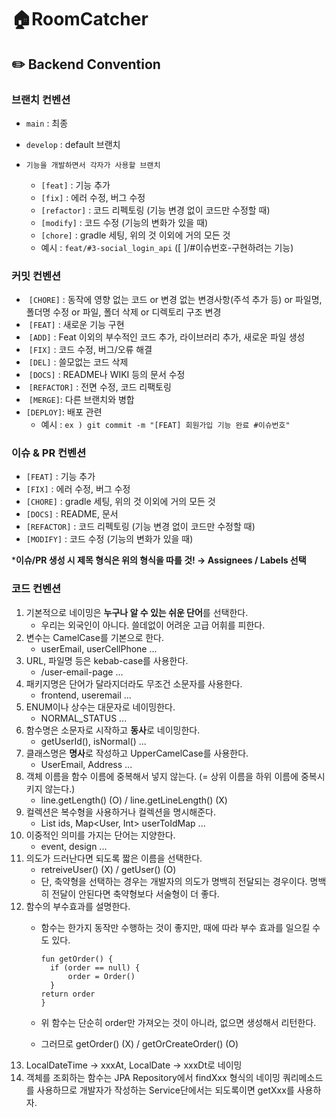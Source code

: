 <h1> 🏠RoomCatcher </h1>

## ✏️ Backend Convention

### 브랜치 컨벤션
- `main` : 최종
- `develop` : default 브랜치
  
- `기능을 개발하면서 각자가 사용할 브랜치`
  - `[feat]` : 기능 추가
  - `[fix]` : 에러 수정, 버그 수정
  - `[refactor]` : 코드 리펙토링 (기능 변경 없이 코드만 수정할 때)
  - `[modify]` : 코드 수정 (기능의 변화가 있을 때)
  - `[chore]` : gradle 세팅, 위의 것 이외에 거의 모든 것
  - 예시 : ```feat/#3-social_login_api```
           ([ ]/#이슈번호-구현하려는 기능)


### 커밋 컨벤션

-  `[CHORE]` : 동작에 영향 없는 코드 or 변경 없는 변경사항(주석 추가 등) or 파일명, 폴더명 수정 or 파일, 폴더 삭제 or 디렉토리 구조 변경
-  `[FEAT]` : 새로운 기능 구현
-  `[ADD]` : Feat 이외의 부수적인 코드 추가, 라이브러리 추가, 새로운 파일 생성
-  `[FIX]` : 코드 수정, 버그/오류 해결
-  `[DEL]` : 쓸모없는 코드 삭제
-  `[DOCS]` : README나 WIKI 등의 문서 수정
-  `[REFACTOR]` : 전면 수정, 코드 리팩토링 
-  `[MERGE]`: 다른 브랜치와 병합
-  `[DEPLOY]`: 배포 관련
    -  예시 : `ex ) git commit -m "[FEAT] 회원가입 기능 완료 #이슈번호"`


### 이슈 & PR 컨벤션

- `[FEAT]` : 기능 추가
- `[FIX]` : 에러 수정, 버그 수정
- `[CHORE]` : gradle 세팅, 위의 것 이외에 거의 모든 것
- `[DOCS]` : README, 문서
- `[REFACTOR]` : 코드 리펙토링 (기능 변경 없이 코드만 수정할 때)
- `[MODIFY]` : 코드 수정 (기능의 변화가 있을 때)

***이슈/PR 생성 시 제목 형식은 위의 형식을 따를 것! → Assignees / Labels 선택**


### 코드 컨벤션

1. 기본적으로 네이밍은 **누구나 알 수 있는 쉬운 단어**를 선택한다.
    - 우리는 외국인이 아니다. 쓸데없이 어려운 고급 어휘를 피한다.
2. 변수는 CamelCase를 기본으로 한다.
    - userEmail, userCellPhone ...
3. URL, 파일명 등은 kebab-case를 사용한다.
    - /user-email-page ...
4. 패키지명은 단어가 달라지더라도 무조건 소문자를 사용한다.
    - frontend, useremail ...
5. ENUM이나 상수는 대문자로 네이밍한다.
    - NORMAL_STATUS ...
6. 함수명은 소문자로 시작하고 **동사**로 네이밍한다.
    - getUserId(), isNormal() ...
7. 클래스명은 **명사**로 작성하고 UpperCamelCase를 사용한다.
    - UserEmail, Address ...
8. 객체 이름을 함수 이름에 중복해서 넣지 않는다. (= 상위 이름을 하위 이름에 중복시키지 않는다.)
    - line.getLength() (O) / line.getLineLength() (X)
9. 컬렉션은 복수형을 사용하거나 컬렉션을 명시해준다.
    - List ids, Map<User, Int> userToIdMap ...
10. 이중적인 의미를 가지는 단어는 지양한다.
    - event, design ...
11. 의도가 드러난다면 되도록 짧은 이름을 선택한다.
    - retreiveUser() (X) / getUser() (O)
    - 단, 축약형을 선택하는 경우는 개발자의 의도가 명백히 전달되는 경우이다. 명백히 전달이 안된다면 축약형보다 서술형이 더 좋다.
12. 함수의 부수효과를 설명한다.
    - 함수는 한가지 동작만 수행하는 것이 좋지만, 때에 따라 부수 효과를 일으킬 수도 있다.
        
        ```
        fun getOrder() {
          if (order == null) {
              order = Order()
          }
        return order
        }
        ```
        
    - 위 함수는 단순히 order만 가져오는 것이 아니라, 없으면 생성해서 리턴한다.
    - 그러므로 getOrder() (X) / getOrCreateOrder() (O)
13. LocalDateTime -> xxxAt, LocalDate -> xxxDt로 네이밍
14. 객체를 조회하는 함수는 JPA Repository에서 findXxx 형식의 네이밍 쿼리메소드를 사용하므로 개발자가 작성하는 Service단에서는 되도록이면 getXxx를 사용하자.




